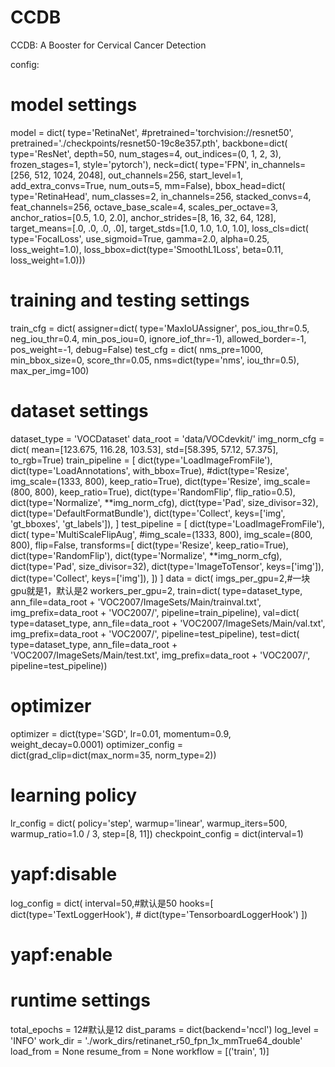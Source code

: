 # CCDB
CCDB: A Booster for Cervical Cancer Detection

config:

# model settings
model = dict(
    type='RetinaNet',
    #pretrained='torchvision://resnet50',
    pretrained='./checkpoints/resnet50-19c8e357.pth',
    backbone=dict(
        type='ResNet',
        depth=50,
        num_stages=4,
        out_indices=(0, 1, 2, 3),
        frozen_stages=1,
        style='pytorch'),
    neck=dict(
        type='FPN',
        in_channels=[256, 512, 1024, 2048],
        out_channels=256,
        start_level=1,
        add_extra_convs=True,
        num_outs=5,
        mm=False),
    bbox_head=dict(
        type='RetinaHead',
        num_classes=2,
        in_channels=256,
        stacked_convs=4,
        feat_channels=256,
        octave_base_scale=4,
        scales_per_octave=3,
        anchor_ratios=[0.5, 1.0, 2.0],
        anchor_strides=[8, 16, 32, 64, 128],
        target_means=[.0, .0, .0, .0],
        target_stds=[1.0, 1.0, 1.0, 1.0],
        loss_cls=dict(
            type='FocalLoss',
            use_sigmoid=True,
            gamma=2.0,
            alpha=0.25,
            loss_weight=1.0),
        loss_bbox=dict(type='SmoothL1Loss', beta=0.11, loss_weight=1.0)))
# training and testing settings
train_cfg = dict(
    assigner=dict(
        type='MaxIoUAssigner',
        pos_iou_thr=0.5,
        neg_iou_thr=0.4,
        min_pos_iou=0,
        ignore_iof_thr=-1),
    allowed_border=-1,
    pos_weight=-1,
    debug=False)
test_cfg = dict(
    nms_pre=1000,
    min_bbox_size=0,
    score_thr=0.05,
    nms=dict(type='nms', iou_thr=0.5),
    max_per_img=100)
# dataset settings
dataset_type = 'VOCDataset'
data_root = 'data/VOCdevkit/'
img_norm_cfg = dict(
    mean=[123.675, 116.28, 103.53], std=[58.395, 57.12, 57.375], to_rgb=True)
train_pipeline = [
    dict(type='LoadImageFromFile'),
    dict(type='LoadAnnotations', with_bbox=True),
    #dict(type='Resize', img_scale=(1333, 800), keep_ratio=True),
    dict(type='Resize', img_scale=(800, 800), keep_ratio=True),
    dict(type='RandomFlip', flip_ratio=0.5),
    dict(type='Normalize', **img_norm_cfg),
    dict(type='Pad', size_divisor=32),
    dict(type='DefaultFormatBundle'),
    dict(type='Collect', keys=['img', 'gt_bboxes', 'gt_labels']),
]
test_pipeline = [
    dict(type='LoadImageFromFile'),
    dict(
        type='MultiScaleFlipAug',
        #img_scale=(1333, 800),
        img_scale=(800, 800),
        flip=False,
        transforms=[
            dict(type='Resize', keep_ratio=True),
            dict(type='RandomFlip'),
            dict(type='Normalize', **img_norm_cfg),
            dict(type='Pad', size_divisor=32),
            dict(type='ImageToTensor', keys=['img']),
            dict(type='Collect', keys=['img']),
        ])
]
data = dict(
    imgs_per_gpu=2,#一块gpu就是1，默认是2
    workers_per_gpu=2,
    train=dict(
        type=dataset_type,
        ann_file=data_root + 'VOC2007/ImageSets/Main/trainval.txt',
        img_prefix=data_root + 'VOC2007/',
        pipeline=train_pipeline),
    val=dict(
        type=dataset_type,
        ann_file=data_root + 'VOC2007/ImageSets/Main/val.txt',
        img_prefix=data_root + 'VOC2007/',
        pipeline=test_pipeline),
    test=dict(
        type=dataset_type,
        ann_file=data_root + 'VOC2007/ImageSets/Main/test.txt',
        img_prefix=data_root + 'VOC2007/',
        pipeline=test_pipeline))
# optimizer
optimizer = dict(type='SGD', lr=0.01, momentum=0.9, weight_decay=0.0001)
optimizer_config = dict(grad_clip=dict(max_norm=35, norm_type=2))
# learning policy
lr_config = dict(
    policy='step',
    warmup='linear',
    warmup_iters=500,
    warmup_ratio=1.0 / 3,
    step=[8, 11])
checkpoint_config = dict(interval=1)
# yapf:disable
log_config = dict(
    interval=50,#默认是50
    hooks=[
        dict(type='TextLoggerHook'),
        # dict(type='TensorboardLoggerHook')
    ])
# yapf:enable
# runtime settings
total_epochs = 12#默认是12
dist_params = dict(backend='nccl')
log_level = 'INFO'
work_dir = './work_dirs/retinanet_r50_fpn_1x_mmTrue64_double'
load_from = None
resume_from = None
workflow = [('train', 1)]
